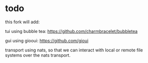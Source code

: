 # todo

this fork will add:

tui using bubble tea: https://github.com/charmbracelet/bubbletea

gui using giooui: https://github.com/gioui

transport using nats, so that we can interact with local or remote file systems over the nats transport.

